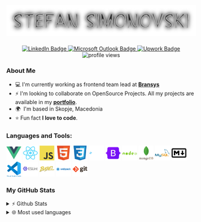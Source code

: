 <h1 align="center">
  <img src="./logo.gif" alt="Stefan Simonovski" />
</h1>

<div align="center">
	<a href="https://www.linkedin.com/in/s-simonovski">
		<img src="https://img.shields.io/badge/LinkedIn-0077B5?style=for-the-badge&logo=linkedin" alt="LinkedIn Badge"/>
	</a>
  <a href="mailto:s.simonovski@hotmail.com">
		<img src="https://img.shields.io/badge/Microsoft_Outlook-0078D4?style=for-the-badge&logo=microsoft-outlook" alt="Microsoft Outlook Badge"/>
	</a>
  <a href="https://www.upwork.com/freelancers/~014fbecd12ae0c875d">
		<img src="https://img.shields.io/badge/UpWork-6FDA44?style=for-the-badge&logo=Upwork" alt="Upwork Badge"/>
	</a>
  <a>
	<img src="https://komarev.com/ghpvc/?username=stefansimonovski&style=for-the-badge" alt="profile views"/>
  </a>
</div>

### About Me

- 💻 I'm currently working as frontend team lead at <b><a href="https://bransys.com/" target="_blank">Bransys</a></b>
- ⚡ I'm looking to collaborate on OpenSource Projects. All my projects are available in my <b><a href="https://stefansimonovski.github.io/" target="_blank">portfolio</a></b>.
- 🌍  I'm based in Skopje, Macedonia
- ⭐ Fun fact <b>I love to code</b>.

### Languages and Tools:

<p align="left">
  <img src="https://github.com/devicons/devicon/blob/master/icons/vuejs/vuejs-original.svg" alt="vuejs" width="40" height="40"/>
  <img src="https://github.com/devicons/devicon/blob/master/icons/react/react-original.svg" alt="react" width="40" height="40"/>
  <img src="https://github.com/devicons/devicon/blob/master/icons/javascript/javascript-original.svg" alt="javascript" width="40" height="40"/>
  <img src="https://github.com/devicons/devicon/blob/master/icons/html5/html5-original.svg" alt="html5" width="40" height="40"/>
  <img src="https://github.com/devicons/devicon/blob/master/icons/css3/css3-original.svg" alt="css3" width="40" height="40"/>
  <img src="https://github.com/devicons/devicon/blob/master/icons/tailwindcss/tailwindcss-original-wordmark.svg" alt="tailwindcss" width="40" height="40"/>
  <img src="https://github.com/devicons/devicon/blob/master/icons/bootstrap/bootstrap-original.svg" alt="bootstrap" width="40" height="40"/>
  <img src="https://github.com/devicons/devicon/blob/master/icons/nodejs/nodejs-plain-wordmark.svg" alt="nodejs" width="40" height="40"/>
  <img src="https://github.com/devicons/devicon/blob/master/icons/mongodb/mongodb-original-wordmark.svg" alt="mongodb" width="40" height="40"/>
  <img src="https://github.com/devicons/devicon/blob/master/icons/mysql/mysql-original-wordmark.svg" alt="mysql" width="40" height="40"/>
  <img src="https://github.com/devicons/devicon/blob/master/icons/markdown/markdown-original.svg" alt="markdown" width="40" height="40"/>
  <img src="https://github.com/devicons/devicon/blob/master/icons/vscode/vscode-original-wordmark.svg" alt="vscode" width="40" height="40"/>
  <img src="https://github.com/devicons/devicon/blob/master/icons/eslint/eslint-original-wordmark.svg" alt="eslint" width="40" height="40"/>
  <img src="https://github.com/devicons/devicon/blob/master/icons/babel/babel-original.svg" alt="babel" width="40" height="40"/>
  <img src="https://github.com/devicons/devicon/blob/master/icons/webpack/webpack-original-wordmark.svg" alt="webpack" width="40" height="40"/>
  <img src="https://github.com/devicons/devicon/blob/master/icons/git/git-original-wordmark.svg" alt="git" width="40" height="40"/>

</p>

### My GitHub Stats

<details>
  <summary>⚡ Github Stats</summary>
  <br>
  <img src="https://github-readme-stats.vercel.app/api?username=stefansimonovski&show_icons=true" alt="Stefan Simonovski Github Stats" />
</details>

<details>
  <summary>🌐 Most used languages</summary>
  <br>
  <img src="https://github-readme-stats.vercel.app/api/top-langs/?username=stefansimonovski" alt="Oops, something went wrong with most used languages graph. Sorry!" />
  </br>
  <b>Note</b> Top languages is only a metric of the languages my public code consist of and does not reflect experience or skill level.
</details>
